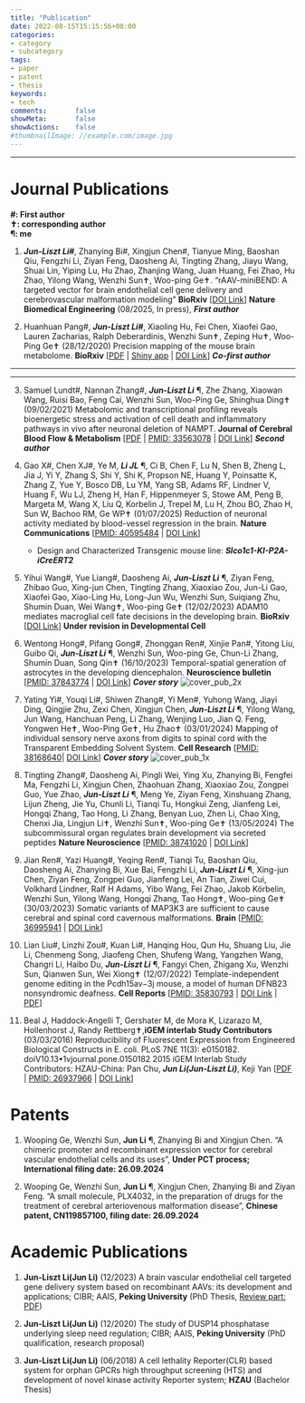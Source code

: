 ```yaml
---
title: "Publication"
date: 2022-08-15T15:15:56+08:00
categories:
- category
- subcategory
tags:
- paper
- patent
- thesis
keywords:
- tech
comments:       false
showMeta:       false
showActions:    false
#thumbnailImage: //example.com/image.jpg
---
```



---
# Journal Publications

**#: First author**\
**✝: corresponding author**\
**&para;: me**

1. ***Jun-Liszt Li#***, Zhanying Bi#, Xingjun Chen#, Tianyue Ming, Baoshan Qiu, Fengzhi Li, Ziyan Feng, Daosheng Ai, Tingting Zhang, Jiayu Wang, Shuai Lin, Yiping Lu, Hu Zhao, Zhanjing Wang, Juan Huang, Fei Zhao, Hu Zhao, Yilong Wang, Wenzhi Sun✝, Woo-ping Ge✝. “rAAV-miniBEND: A targeted vector for brain endothelial cell gene delivery and cerebrovascular malformation modeling” **BioRxiv** [[DOI Link](https://doi.org/10.1101/2025.06.10.658979)] **Nature Biomedical Engineering** (08/2025, In press),
_**First author**_

2. Huanhuan Pang#, ***Jun-Liszt Li#***, Xiaoling Hu, Fei Chen, Xiaofei Gao, Lauren Zacharias, Ralph Deberardinis, Wenzhi Sun✝, Zeping Hu✝, Woo-Ping Ge✝ (28/12/2020) Precision mapping of the mouse brain metabolome. **BioRxiv** [[PDF](https://pkueducn-my.sharepoint.com/:b:/g/personal/lijun0705_pku_edu_cn/EU-xBTRDra9Nq5ii6XGPA1sBb5L2IG1T4OkFt5M27uIAFQ?e=Znk6ct) | [Shiny app](https://leoj.shinyapps.io/BSMAv1_updated/) | [DOI Link](https://doi.org/10.1101/2020.12.28.424544)]  _**Co-first author**_

---
---

3. Samuel Lundt#, Nannan Zhang#, ***Jun-Liszt Li*** &para;, Zhe Zhang, Xiaowan Wang, Ruisi Bao, Feng Cai, Wenzhi Sun, Woo-Ping Ge, Shinghua Ding✝ (09/02/2021) Metabolomic and transcriptional profiling reveals bioenergetic stress and activation of cell death and inflammatory pathways in vivo after neuronal deletion of NAMPT.  **Journal of Cerebral Blood Flow & Metabolism** [[PDF](https://pkueducn-my.sharepoint.com/:b:/g/personal/lijun0705_pku_edu_cn/EeMdie0AmzVFtF0Ibrj84w8BfCFt-J6ysC9ZgNv4z_yzIA?e=cgKWnC) | [PMID: 33563078](https://pubmed.ncbi.nlm.nih.gov/33563078/) | [DOI Link](https://doi.org/10.1177%2F0271678X21992625)]  _**Second author**_

4. Gao X#, Chen XJ#, Ye M, ***Li JL*** &para;, Ci B, Chen F, Lu N, Shen B, Zheng L, Jia J, Yi Y, Zhang S, Shi Y, Shi K, Propson NE, Huang Y, Poinsatte K, Zhang Z, Yue Y, Bosco DB, Lu YM, Yang SB, Adams RF, Lindner V, Huang F, Wu LJ, Zheng H, Han F, Hippenmeyer S, Stowe AM, Peng B, Margeta M, Wang X, Liu Q, Korbelin J, Trepel M, Lu H, Zhou BO, Zhao H, Sun W, Bachoo RM, Ge WP✝ (01/07/2025)
Reduction of neuronal activity mediated by blood-vessel regression in the brain. **Nature Communications** [[PMID: 40595484](https://pubmed.ncbi.nlm.nih.gov/40595484/) | [DOI Link](https://doi.org/10.1038/s41467-025-60308-0)]
    - Design and Characterized Transgenic mouse line: _**Slco1c1-KI-P2A-iCreERT2**_

5. Yihui Wang#, Yue Liang#, Daosheng Ai, ***Jun-Liszt Li*** &para;, Ziyan Feng, Zhibao Guo, Xing-jun Chen, Tingting Zhang, Xiaoxiao Zou, Jun-Li Gao, Xiaofei Gao, Xiao-Ling Hu, Long-Jun Wu, Wenzhi Sun, Suiqiang Zhu, Shumin Duan, Wei Wang✝, Woo-ping Ge✝ (12/02/2023) ADAM10 mediates macroglial cell fate decisions in the developing brain. **BioRxiv** [[DOI Link](https://doi.org/10.1101/2023.02.11.527059)] **Under revision in Developmental Cell**

6. Wentong Hong#, Pifang Gong#, Zhonggan Ren#, Xinjie Pan#, Yitong Liu, Guibo Qi, ***Jun-Liszt Li*** &para;, Wenzhi Sun, Woo-ping Ge, Chun-Li Zhang, Shumin Duan, Song Qin✝ (16/10/2023) Temporal-spatial generation of astrocytes in the developing diencephalon. **Neuroscience bulletin** [[PMID: 37843774](https://pubmed.ncbi.nlm.nih.gov/37843774/) | [DOI Link](https://link.springer.com/article/10.1007/s12264-023-01131-9)] _**Cover story**_
![cover_pub_2x](/img/NB_cover_v40_Jan_2024.jpg)

7. Yating Yi#, Youqi Li#, Shiwen Zhang#, Yi Men#, Yuhong Wang, Jiayi Ding, Qingjie Zhu, Zexi Chen, Xingjun Chen, ***Jun-Liszt Li*** &para;, Yilong Wang, Jun Wang, Hanchuan Peng, Li Zhang, Wenjing Luo, Jian Q. Feng, Yongwen He✝, Woo-Ping Ge✝, Hu Zhao✝ (03/01/2024) Mapping of individual sensory nerve axons from digits to spinal cord with the Transparent Embedding Solvent System. **Cell Research** [[PMID: 38168640](https://pubmed.ncbi.nlm.nih.gov/38168640/)| [DOI Link](https://www.nature.com/articles/s41422-023-00867-3)] _**Cover story**_
![cover_pub_1x](/img/Cell_research_cover_2024_feb.png)


8. Tingting Zhang#, Daosheng Ai, Pingli Wei, Ying Xu, Zhanying Bi, Fengfei Ma, Fengzhi Li, Xingjun Chen, Zhaohuan Zhang, Xiaoxiao Zou, Zongpei Guo, Yue Zhao, ***Jun-Liszt Li*** &para;, Meng Ye, Ziyan Feng, Xinshuang Zhang, Lijun Zheng, Jie Yu, Chunli Li, Tianqi Tu, Hongkui Zeng, Jianfeng Lei, Hongqi Zhang, Tao Hong, Li Zhang, Benyan Luo, Zhen Li, Chao Xing, Chenxi Jia, Lingjun Li✝, Wenzhi Sun✝, Woo-ping Ge✝ (13/05/2024) The subcommissural organ regulates brain development via secreted
peptides **Nature Neuroscience** [[PMID: 38741020](https://pubmed.ncbi.nlm.nih.gov/38741020/) | [DOI Link](https://doi.org/10.1038/s41593-024-01639-x)]


9. Jian Ren#, Yazi Huang#, Yeqing Ren#, Tianqi Tu, Baoshan Qiu, Daosheng Ai, Zhanying Bi, Xue Bai, Fengzhi Li, ***Jun-Liszt Li*** &para;, Xing-jun Chen, Ziyan Feng, Zongpei Guo, Jianfeng Lei, An Tian, Ziwei Cui, Volkhard Lindner, Ralf H Adams, Yibo Wang, Fei Zhao, Jakob Körbelin, Wenzhi Sun, Yilong Wang, Hongqi Zhang, Tao Hong✝, Woo-ping Ge✝ (30/03/2023) Somatic variants of MAP3K3 are sufficient to cause cerebral and spinal cord cavernous malformations. **Brain** [[PMID: 36995941](https://pubmed.ncbi.nlm.nih.gov/36995941/) | [DOI Link](https://doi.org/10.1093/brain/awad104)]

10. Lian Liu#, Linzhi Zou#, Kuan Li#, Hanqing Hou, Qun Hu, Shuang Liu, Jie Li, Chenmeng Song, Jiaofeng Chen, Shufeng Wang, Yangzhen Wang, Changri Li, Haibo Du, ***Jun-Liszt Li*** &para;, Fangyi Chen, Zhigang Xu, Wenzhi Sun, Qianwen Sun, Wei Xiong✝ (12/07/2022) Template-independent genome editing in the Pcdh15av−3j mouse, a model of human DFNB23 nonsyndromic deafness. **Cell Reports** [[PMID: 35830793](https://pubmed.ncbi.nlm.nih.gov/35830793/) | [DOI Link](https://doi.org/10.1016/j.celrep.2022.111061) | [PDF](https://www.cell.com/cell-reports/pdfExtended/S2211-1247(22)00859-2)]

11. Beal J, Haddock-Angelli T, Gershater M, de Mora K, Lizarazo M, Hollenhorst J, Randy Rettberg✝,**iGEM interlab Study Contributors** (03/03/2016) Reproducibility of Fluorescent Expression from Engineered Biological Constructs in E. coli. PLoS 7NE 11(3): e0150182. doiV10.13•1vjournal.pone.0150182 2015 iGEM Interlab Study Contributors: HZAU-China: Pan Chu, ***Jun Li(Jun-Liszt Li)***, Keji Yan [[PDF](https://pkueducn-my.sharepoint.com/:b:/g/personal/lijun0705_pku_edu_cn/EVM1XjiQzAJOj8TVxIzUkE4BJvN91iF9-FyCBOcOmA4pHw?e=5UQ2De) | [PMID: 26937966](https://pubmed.ncbi.nlm.nih.gov/26937966/) | [DOI Link](https://doi.org/10.1371/journal.pone.0150182)]
 

# Patents
1. Wooping Ge, Wenzhi Sun, **Jun Li** &para;, Zhanying Bi and Xingjun Chen. “A chimeric promoter and recombinant expression vector for cerebral vascular endothelial cells and its uses”, **Under PCT process; International filing date: 26.09.2024**

2. Wooping Ge, Wenzhi Sun, **Jun Li** &para;, Xingjun Chen, Zhanying Bi and Ziyan Feng. “A small molecule, PLX4032, in the preparation of drugs for the treatment of cerebral arteriovenous malformation disease”, **Chinese patent, CN119857100, filing date: 26.09.2024**


# Academic Publications
1. **Jun-Liszt Li(Jun Li)** (12/2023) A brain vascular endothelial cell targeted gene delivery system based on recombinant AAVs: its development and applications; CIBR; AAIS, **Peking University** (PhD Thesis, [Review part: PDF]()) 

2. **Jun-Liszt Li(Jun Li)** (12/2020) The study of DUSP14 phosphatase underlying sleep need regulation; CIBR; AAIS, **Peking University** (PhD qualification, research proposal) 

3. **Jun-Liszt Li(Jun Li)** (06/2018) A cell lethality Reporter(CLR) based system for orphan GPCRs high throughput screening (HTS) and development of novel kinase activity Reporter system; **HZAU** (Bachelor Thesis)


